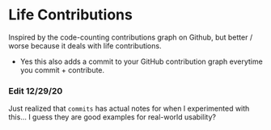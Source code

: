 # Life Contributions 

Inspired by the code-counting contributions graph on Github, but better / worse because it deals with life contributions.  
- Yes this also adds a commit to your GitHub contribution graph everytime you commit + contribute.   


### Edit 12/29/20
Just realized that `commits` has actual notes for when I experimented with this... I guess they are good examples for real-world usability?
